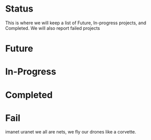 # Status

This is where we will keep a  list of Future, In-progress projects, and Completed. We will also report failed projects


# Future

# In-Progress

# Completed

# Fail



























<style>
  .markdown-body table td {
    font-size: 5px !important;
  }
</style>
imanet uranet we all are nets, we fly our drones like a corvette.

